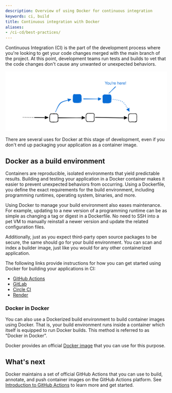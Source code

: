 ```yaml
---
description: Overview of using Docker for continuous integration
keywords: ci, build
title: Continuous integration with Docker
aliases:
- /ci-cd/best-practices/
---
```


Continuous Integration (CI) is the part of the development process where you're
looking to get your code changes merged with the main branch of the project. At
this point, development teams run tests and builds to vet that the code changes
don't cause any unwanted or unexpected behaviors.

![Git branches about to get merged](./images/continuous-integration.svg)

There are several uses for Docker at this stage of development, even if you
don't end up packaging your application as a container image.

## Docker as a build environment

Containers are reproducible, isolated environments that yield predictable
results. Building and testing your application in a Docker container makes it
easier to prevent unexpected behaviors from occurring. Using a Dockerfile, you
define the exact requirements for the build environment, including programming
runtimes, operating system, binaries, and more.

Using Docker to manage your build environment also eases maintenance. For
example, updating to a new version of a programming runtime can be as simple as
changing a tag or digest in a Dockerfile. No need to SSH into a pet VM to
manually reinstall a newer version and update the related configuration files.

Additionally, just as you expect third-party open source packages to be secure,
the same should go for your build environment. You can scan and index a builder
image, just like you would for any other containerized application.

The following links provide instructions for how you can get started using
Docker for building your applications in CI:

- [GitHub Actions](https://docs.github.com/en/actions/creating-actions/creating-a-docker-container-action)
- [GitLab](https://docs.gitlab.com/runner/executors/docker.html)
- [Circle CI](https://circleci.com/docs/using-docker/)
- [Render](https://render.com/docs/docker)

### Docker in Docker

You can also use a Dockerized build environment to build container images using
Docker. That is, your build environment runs inside a container which itself is
equipped to run Docker builds. This method is referred to as "Docker in Docker".

Docker provides an official [Docker image](https://hub.docker.com/_/docker)
that you can use for this purpose.

## What's next

Docker maintains a set of official GitHub Actions that you can use to build,
annotate, and push container images on the GitHub Actions platform. See
[Introduction to GitHub Actions](./github-actions/index.md) to learn more and
get started.